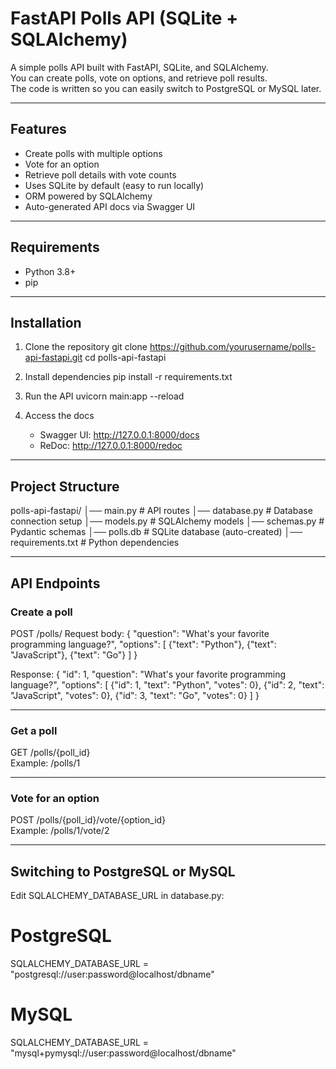 # FastAPI Polls API (SQLite + SQLAlchemy)

A simple polls API built with FastAPI, SQLite, and SQLAlchemy.  
You can create polls, vote on options, and retrieve poll results.  
The code is written so you can easily switch to PostgreSQL or MySQL later.

---

## Features
- Create polls with multiple options
- Vote for an option
- Retrieve poll details with vote counts
- Uses SQLite by default (easy to run locally)
- ORM powered by SQLAlchemy
- Auto-generated API docs via Swagger UI

---

## Requirements
- Python 3.8+
- pip

---

## Installation

1. Clone the repository
   git clone https://github.com/yourusername/polls-api-fastapi.git
   cd polls-api-fastapi

2. Install dependencies
   pip install -r requirements.txt

3. Run the API
   uvicorn main:app --reload

4. Access the docs
   - Swagger UI: http://127.0.0.1:8000/docs
   - ReDoc: http://127.0.0.1:8000/redoc

---

## Project Structure
polls-api-fastapi/
│── main.py           # API routes
│── database.py       # Database connection setup
│── models.py         # SQLAlchemy models
│── schemas.py        # Pydantic schemas
│── polls.db          # SQLite database (auto-created)
│── requirements.txt  # Python dependencies

---

## API Endpoints

### Create a poll
POST /polls/
Request body:
{
  "question": "What's your favorite programming language?",
  "options": [
    {"text": "Python"},
    {"text": "JavaScript"},
    {"text": "Go"}
  ]
}

Response:
{
  "id": 1,
  "question": "What's your favorite programming language?",
  "options": [
    {"id": 1, "text": "Python", "votes": 0},
    {"id": 2, "text": "JavaScript", "votes": 0},
    {"id": 3, "text": "Go", "votes": 0}
  ]
}

---

### Get a poll
GET /polls/{poll_id}  
Example: /polls/1

---

### Vote for an option
POST /polls/{poll_id}/vote/{option_id}  
Example: /polls/1/vote/2

---

## Switching to PostgreSQL or MySQL
Edit SQLALCHEMY_DATABASE_URL in database.py:

# PostgreSQL
SQLALCHEMY_DATABASE_URL = "postgresql://user:password@localhost/dbname"

# MySQL
SQLALCHEMY_DATABASE_URL = "mysql+pymysql://user:password@localhost/dbname"